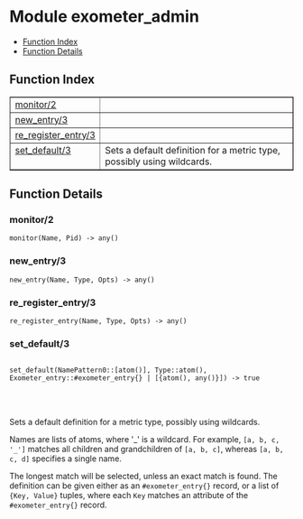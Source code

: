 

# Module exometer_admin #
* [Function Index](#index)
* [Function Details](#functions)


<a name="index"></a>

## Function Index ##


<table width="100%" border="1" cellspacing="0" cellpadding="2" summary="function index"><tr><td valign="top"><a href="#monitor-2">monitor/2</a></td><td></td></tr><tr><td valign="top"><a href="#new_entry-3">new_entry/3</a></td><td></td></tr><tr><td valign="top"><a href="#re_register_entry-3">re_register_entry/3</a></td><td></td></tr><tr><td valign="top"><a href="#set_default-3">set_default/3</a></td><td>Sets a default definition for a metric type, possibly using wildcards.</td></tr></table>


<a name="functions"></a>

## Function Details ##

<a name="monitor-2"></a>

### monitor/2 ###

`monitor(Name, Pid) -> any()`


<a name="new_entry-3"></a>

### new_entry/3 ###

`new_entry(Name, Type, Opts) -> any()`


<a name="re_register_entry-3"></a>

### re_register_entry/3 ###

`re_register_entry(Name, Type, Opts) -> any()`


<a name="set_default-3"></a>

### set_default/3 ###


<pre><code>
set_default(NamePattern0::[atom()], Type::atom(), Exometer_entry::#exometer_entry{} | [{atom(), any()}]) -&gt; true
</code></pre>

<br></br>



Sets a default definition for a metric type, possibly using wildcards.



Names are lists of atoms, where '_' is a wildcard. For example,
`[a, b, c, '_']` matches all children and grandchildren of
`[a, b, c]`, whereas `[a, b, c, d]` specifies a single name.


The longest match will be selected, unless an exact match is found.
The definition can be given either as an `#exometer_entry{}` record, or
a list of `{Key, Value}` tuples, where each `Key` matches an attribute
of the `#exometer_entry{}` record.
